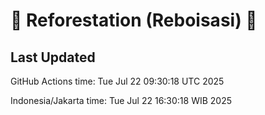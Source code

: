 
# 🌳 Reforestation (Reboisasi) 🌲

## Last Updated

GitHub Actions time: Tue Jul 22 09:30:18 UTC 2025

Indonesia/Jakarta time: Tue Jul 22 16:30:18 WIB 2025
